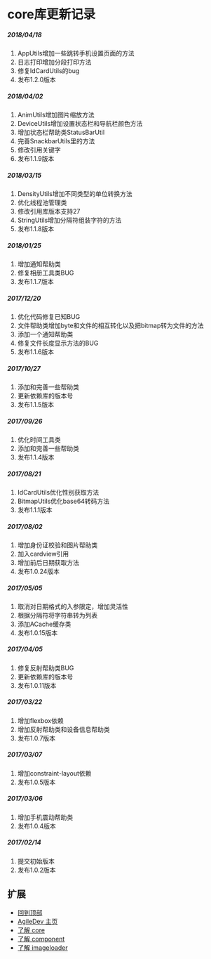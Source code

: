 # core库更新记录

##### 2018/04/18
1. AppUtils增加一些跳转手机设置页面的方法
2. 日志打印增加分段打印方法
3. 修复IdCardUtils的bug
4. 发布1.2.0版本

##### 2018/04/02
1. AnimUtils增加图片缩放方法
2. DeviceUtils增加设置状态栏和导航栏颜色方法
3. 增加状态栏帮助类StatusBarUtil
4. 完善SnackbarUtils里的方法
5. 修改引用关键字
6. 发布1.1.9版本

##### 2018/03/15
1. DensityUtils增加不同类型的单位转换方法
2. 优化线程池管理类
3. 修改引用库版本支持27
4. StringUtils增加分隔符组装字符的方法
5. 发布1.1.8版本

##### 2018/01/25
1. 增加通知帮助类
2. 修复相册工具类BUG
3. 发布1.1.7版本

##### 2017/12/20
1. 优化代码修复已知BUG
2. 文件帮助类增加byte和文件的相互转化以及把bitmap转为文件的方法
3. 添加一个通知帮助类
4. 修复文件长度显示方法的BUG
5. 发布1.1.6版本

##### 2017/10/27
1. 添加和完善一些帮助类
2. 更新依赖库的版本号
3. 发布1.1.5版本

##### 2017/09/26
1. 优化时间工具类
2. 添加和完善一些帮助类
3. 发布1.1.4版本

##### 2017/08/21
1. IdCardUtils优化性别获取方法
2. BitmapUtils优化base64转码方法
3. 发布1.1.1版本

##### 2017/08/02
1. 增加身份证校验和图片帮助类
2. 加入cardview引用
3. 增加前后日期获取方法
4. 发布1.0.24版本

##### 2017/05/05
1. 取消对日期格式的入参限定，增加灵活性
2. 根据分隔符将字符串转为列表
3. 添加ACache缓存类
4. 发布1.0.15版本

##### 2017/04/05
1. 修复反射帮助类BUG
2. 更新依赖库的版本号
3. 发布1.0.11版本

##### 2017/03/22
1. 增加flexbox依赖
2. 增加反射帮助类和设备信息帮助类
3. 发布1.0.7版本

##### 2017/03/07
1. 增加constraint-layout依赖
2. 发布1.0.5版本

##### 2017/03/06
1. 增加手机震动帮助类
2. 发布1.0.4版本

##### 2017/02/14
1. 提交初始版本
2. 发布1.0.2版本

## 扩展
- [回到顶部](https://github.com/LZ9/AgileDev/blob/master/core/readme_core_update.md#core库更新记录)
- [AgileDev 主页](https://github.com/LZ9/AgileDev)
- [了解 core](https://github.com/LZ9/AgileDev/blob/master/core/readme_core.md)
- [了解 component](https://github.com/LZ9/AgileDev/blob/master/component/readme_component.md)
- [了解 imageloader](https://github.com/LZ9/AgileDev/blob/master/imageloader/readme_imageloader.md)
